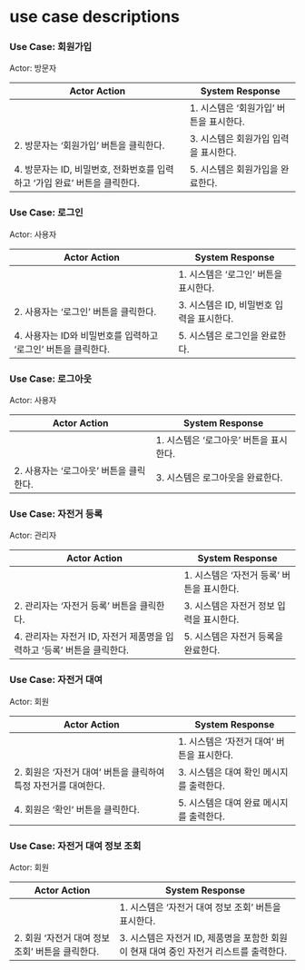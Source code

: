 # use case descriptions

### Use Case: 회원가입

Actor: 방문자

| Actor Action | System Response |
| --- | --- |
|  | 1. 시스템은 ‘회원가입’ 버튼을 표시한다. |
| 2. 방문자는 ‘회원가입’ 버튼을 클릭한다. | 3. 시스템은 회원가입 입력을 표시한다. |
| 4. 방문자는 ID, 비밀번호, 전화번호를 입력하고 ‘가입 완료’ 버튼을 클릭한다. | 5. 시스템은 회원가입을 완료한다. |

### Use Case: 로그인

Actor: 사용자

| Actor Action | System Response |
| --- | --- |
|  | 1. 시스템은 ‘로그인’ 버튼을 표시한다. |
| 2. 사용자는 ‘로그인’ 버튼을 클릭한다. | 3. 시스템은 ID, 비밀번호 입력을 표시한다. |
| 4. 사용자는 ID와 비밀번호를 입력하고 ‘로그인’ 버튼을 클릭한다. | 5. 시스템은 로그인을 완료한다. |

### Use Case: 로그아웃

Actor: 사용자

| Actor Action | System Response |
| --- | --- |
|  | 1. 시스템은 ‘로그아웃’ 버튼을 표시한다. |
| 2. 사용자는 ‘로그아웃’ 버튼을 클릭한다. | 3. 시스템은 로그아웃을 완료한다. |

### Use Case: 자전거 등록

Actor: 관리자

| Actor Action | System Response |
| --- | --- |
|  | 1. 시스템은 ‘자전거 등록’ 버튼을 표시한다. |
| 2. 관리자는 ‘자전거 등록’ 버튼을 클릭한다. | 3. 시스템은 자전거 정보 입력을 표시한다. |
| 4. 관리자는 자전거 ID, 자전거 제품명을 입력하고 ‘등록’ 버튼을 클릭한다. | 5. 시스템은 자전거 등록을 완료한다. |

### Use Case: 자전거 대여

Actor: 회원

| Actor Action | System Response |
| --- | --- |
|  | 1. 시스템은 ‘자전거 대여’ 버튼을 표시한다. |
| 2. 회원은 ‘자전거 대여’ 버튼을 클릭하여 특정 자전거를 대여한다. | 3. 시스템은 대여 확인 메시지를 출력한다. |
| 4. 회원은 ‘확인’ 버튼을 클릭한다. | 5. 시스템은 대여 완료 메시지를 출력한다. |

### Use Case: 자전거 대여 정보 조회

Actor: 회원

| Actor Action | System Response |
| --- | --- |
|  | 1. 시스템은 ‘자전거 대여 정보 조회’ 버튼을 표시한다. |
| 2. 회원 ‘자전거 대여 정보 조회’ 버튼을 클릭한다. | 3. 시스템은 자전거 ID, 제품명을 포함한 회원이 현재 대여 중인 자전거 리스트를 출력한다. |
